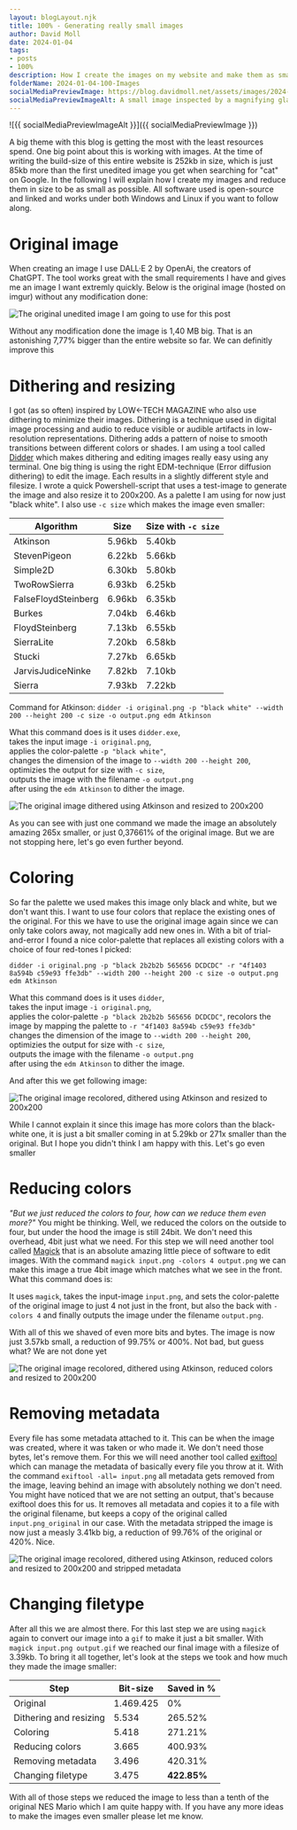 ```yaml
---
layout: blogLayout.njk
title: 100% - Generating really small images
author: David Moll
date: 2024-01-04
tags: 
- posts
- 100%
description: How I create the images on my website and make them as small as possible
folderName: 2024-01-04-100-Images
socialMediaPreviewImage: https://blog.davidmoll.net/assets/images/2024-01-04-100-Images/cover.gif
socialMediaPreviewImageAlt: A small image inspected by a magnifying glass
---
```


![{{ socialMediaPreviewImageAlt }}]({{ socialMediaPreviewImage }})

A big theme with this blog is getting the most with the least resources spend. One big point about this is working with images. At the time of writing the build-size of this entire website is 252kb in size, which is just 85kb more than the first unedited image you get when searching for "cat" on Google. In the following I will explain how I create my images and reduce them in size to be as small as possible. All software used is open-source and linked and works under both Windows and Linux if you want to follow along.

# Original image

When creating an image I use DALL·E 2 by OpenAi, the creators of ChatGPT. The tool works great with the small requirements I have and gives me an image I want extremly quickly. Below is the original image (hosted on imgur) without any modification done:

![The original unedited image I am going to use for this post](https://i.imgur.com/9Z7r7F9.png)

Without any modification done the image is 1,40 MB big. That is an astonishing 7,77% bigger than the entire website so far. We can definitly improve this

# Dithering and resizing

I got (as so often) inspired by LOW←TECH MAGAZINE who also use dithering to minimize their images. Dithering is a technique used in digital image processing and audio to reduce visible or audible artifacts in low-resolution representations. Dithering adds a pattern of noise to smooth transitions between different colors or shades. I am using a tool called [Didder](https://github.com/makew0rld/didder) which makes dithering and editing images really easy using any terminal. One big thing is using the right EDM-technique (Error diffusion dithering) to edit the image. Each results in a slightly different style and filesize. I wrote a quick Powershell-script that uses a test-image to generate the image and also resize it to 200x200. As a palette I am using for now just "black white". I also use `-c size` which makes the image even smaller:

Algorithm | Size | Size with `-c size`
---|---|---
Atkinson | 5.96kb | 5.40kb
StevenPigeon | 6.22kb | 5.66kb
Simple2D | 6.30kb | 5.80kb
TwoRowSierra | 6.93kb | 6.25kb
FalseFloydSteinberg | 6.96kb | 6.35kb
Burkes | 7.04kb | 6.46kb
FloydSteinberg | 7.13kb | 6.55kb
SierraLite | 7.20kb | 6.58kb
Stucki | 7.27kb | 6.65kb
JarvisJudiceNinke | 7.82kb | 7.10kb
Sierra | 7.93kb | 7.22kb

Command for Atkinson: `didder -i original.png -p "black white" --width 200 --height 200 -c size -o output.png edm Atkinson`

What this command does is it uses `didder.exe`,  
takes the input image `-i original.png`,  
applies the color-palette `-p "black white"`,  
changes the dimension of the image to `--width 200 --height 200`,  
optimizies the output for size with `-c size`,  
outputs the image with the filename `-o output.png`  
after using the `edm Atkinson` to dither the image.

![The original image dithered using Atkinson and resized to 200x200](https://i.imgur.com/wzH8uPE.png)

As you can see with just one command we made the image an absolutely amazing 265x smaller, or just 0,37661% of the original image. But we are not stopping here, let's go even further beyond.

# Coloring

So far the palette we used makes this image only black and white, but we don't want this. I want to use four colors that replace the existing ones of the original. For this we have to use the original image again since we can only take colors away, not magically add new ones in. With a bit of trial-and-error I found a nice color-palette that replaces all existing colors with a choice of four red-tones I picked:

`didder -i original.png -p "black 2b2b2b 565656 DCDCDC" -r "4f1403 8a594b c59e93 ffe3db" --width 200 --height 200 -c size -o output.png edm Atkinson`

What this command does is it uses `didder`,  
takes the input image `-i original.png`,  
applies the color-palette `-p "black 2b2b2b 565656 DCDCDC"`, 
recolors the image by mapping the palette to `-r "4f1403 8a594b c59e93 ffe3db"` 
changes the dimension of the image to `--width 200 --height 200`,  
optimizies the output for size with `-c size`,  
outputs the image with the filename `-o output.png`  
after using the `edm Atkinson` to dither the image.

And after this we get following image:

![The original image recolored, dithered using Atkinson and resized to 200x200](https://i.imgur.com/CKUc4a2.png)

While I cannot explain it since this image has more colors than the black-white one, it is just a bit smaller coming in at 5.29kb or 271x smaller than the original. But I hope you didn't think I am happy with this. Let's go even smaller

# Reducing colors

*"But we just reduced the colors to four, how can we reduce them even more?"* You might be thinking. Well, we reduced the colors on the outside to four, but under the hood the image is still 24bit. We don't need this overhead, 4bit just what we need. For this step we will need another tool called [Magick](https://www.imagemagick.org/script/magick.php) that is an absolute amazing little piece of software to edit images. With the command `magick input.png -colors 4 output.png` we can make this image a true 4bit image which matches what we see in the front. What this command does is:

It uses `magick`,
takes the input-image `input.png`,
and sets the color-palette of the original image to just 4 not just in the front, but also the back with `-colors 4`
and finally outputs the image under the filename `output.png`.

With all of this we shaved of even more bits and bytes. The image is now just 3.57kb small, a reduction of 99.75% or 400%. Not bad, but guess what? We are not done yet

![The original image recolored, dithered using Atkinson, reduced colors and resized to 200x200](https://i.imgur.com/05D55wl.png)

# Removing metadata

Every file has some metadata attached to it. This can be when the image was created, where it was taken or who made it. We don't need those bytes, let's remove them. For this we will need another tool called [exiftool](https://exiftool.org/) which can manage the metadata of basically every file you throw at it. With the command `exiftool -all= input.png` all metadata gets removed from the image, leaving behind an image with absolutely nothing we don't need. You might have noticed that we are not setting an output, that's because exiftool does this for us. It removes all metadata and copies it to a file with the original filename, but keeps a copy of the original called `input.png_original` in our case. With the metadata stripped the image is now just a measly 3.41kb big, a reduction of 99.76% of the original or 420%. Nice.

![The original image recolored, dithered using Atkinson, reduced colors and resized to 200x200 and stripped metadata](https://i.imgur.com/rwT3TGF.png)

# Changing filetype

After all this we are almost there. For this last step we are using `magick` again to convert our image into a `gif` to make it just a bit smaller. With `magick input.png output.gif` we reached our final image with a filesize of 3.39kb. To bring it all together, let's look at the steps we took and how much they made the image smaller:

Step | Bit-size | Saved in %
---|---|---
Original | 1.469.425 | 0%
Dithering and resizing |  5.534 | 265.52%
Coloring | 5.418 | 271.21%
Reducing colors | 3.665 | 400.93%
Removing metadata | 3.496 | 420.31%
Changing filetype | 3.475 | **422.85%**

With all of those steps we reduced the image to less than a tenth of the original NES Mario which I am quite happy with. If you have any more ideas to make the images even smaller please let me know.